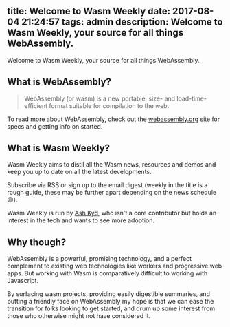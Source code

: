 title: Welcome to Wasm Weekly
date: 2017-08-04 21:24:57
tags: admin
description: Welcome to Wasm Weekly, your source for all things WebAssembly.
---
Welcome to Wasm Weekly, your source for all things WebAssembly.

What is WebAssembly?
--------------------

<blockquote cite="http://webassembly.org/">WebAssembly (or wasm) is a new portable, size- and load-time-efficient format suitable for compilation to the web.</blockquote>

To read more about WebAssembly, check out the <a href="http://webassembly.org/">webassembly.org</a> site for specs and getting info on started.

What is Wasm Weekly?
--------------------
Wasm Weekly aims to distil all the Wasm news, resources and demos and keep you up to date on all the latest developments.

Subscribe via RSS or sign up to the email digest (weekly in the title is a rough guide, these may be further apart depending on the news schedule 😉).

Wasm Weekly is run by <a href="https://ash.ms/">Ash Kyd</a>, who isn't a core contributor but holds an interest in the tech and wants to see more adoption.

Why though?
-----------
WebAssembly is a powerful, promising technology, and a perfect complement to existing web technologies like workers and progressive web apps. But working with Wasm is comparatively difficult to working with Javascript.

By surfacing wasm projects, providing easily digestible summaries, and putting a friendly face on WebAssembly my hope is that we can ease the transition for folks looking to get started, and drum up some interest from those who otherwise might not have considered it.
